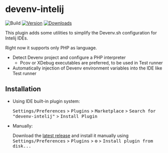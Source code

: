# devenv-intelij

![Build](https://github.com/shyim/devenv-intelij/workflows/Build/badge.svg)
[![Version](https://img.shields.io/jetbrains/plugin/v/PLUGIN_ID.svg)](https://plugins.jetbrains.com/plugin/PLUGIN_ID)
[![Downloads](https://img.shields.io/jetbrains/plugin/d/PLUGIN_ID.svg)](https://plugins.jetbrains.com/plugin/PLUGIN_ID)

<!-- Plugin description -->
This plugin adds some utilities to simplify the Devenv.sh configuration for Intelij IDEs. 

Right now it supports only PHP as language.

- Detect Devenv project and configure a PHP interpreter
  - Pcov or XDebug executables are preferred, to be used in Test runner
- Automatically injection of Devenv environment variables into the IDE like Test runner
<!-- Plugin description end -->

## Installation

- Using IDE built-in plugin system:
  
  <kbd>Settings/Preferences</kbd> > <kbd>Plugins</kbd> > <kbd>Marketplace</kbd> > <kbd>Search for "devenv-intelij"</kbd> >
  <kbd>Install Plugin</kbd>
  
- Manually:

  Download the [latest release](https://github.com/shyim/devenv-intelij/releases/latest) and install it manually using
  <kbd>Settings/Preferences</kbd> > <kbd>Plugins</kbd> > <kbd>⚙️</kbd> > <kbd>Install plugin from disk...</kbd>
